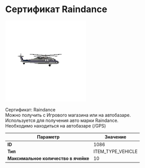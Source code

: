 # Сертификат Raindance

![Item Image](../img/1086.webp?raw=true)

Сертификат: Raindance<br>Можно получить с Игрового магазина или на автобазаре.<br>Используется для получения авто марки Raindance.<br>Необходимо находиться на автобазаре (/GPS)


| Параметр | Значение |
|----------|----------|
| **ID** | 1086 |
| **Тип** | ITEM_TYPE_VEHICLE |
| **Максимальное количество в ячейке** | 10 |

